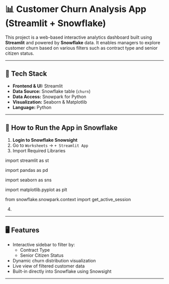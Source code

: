# 📊 Customer Churn Analysis App (Streamlit + Snowflake)

This project is a web-based interactive analytics dashboard built using **Streamlit** and powered by **Snowflake** data. It enables managers to explore customer churn based on various filters such as contract type and senior citizen status.

---

## 🧰 Tech Stack

- **Frontend & UI:** Streamlit
- **Data Source:** Snowflake table (`churn`)
- **Data Access:** Snowpark for Python
- **Visualization:** Seaborn & Matplotlib
- **Language:** Python

---
## 🚀 How to Run the App in Snowflake
1. **Login to Snowflake Snowsight**
2. Go to `Worksheets` → `+ Streamlit App`
3. Import Required Libraries

import streamlit as st

import pandas as pd

import seaborn as sns

import matplotlib.pyplot as plt

from snowflake.snowpark.context import get_active_session

4. 


---
## 🖥 Features

- Interactive sidebar to filter by:
  - Contract Type
  - Senior Citizen Status
- Dynamic churn distribution visualization
- Live view of filtered customer data
- Built-in directly into Snowflake using Snowsight

---


